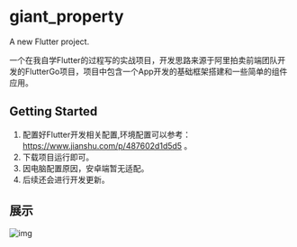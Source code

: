 # giant_property

A new Flutter project.

一个在我自学Flutter的过程写的实战项目，开发思路来源于阿里拍卖前端团队开发的FlutterGo项目，项目中包含一个App开发的基础框架搭建和一些简单的组件应用。

## Getting Started

1. 配置好Flutter开发相关配置,环境配置可以参考：https://www.jianshu.com/p/487602d1d5d5 。
2. 下载项目运行即可。
3. 因电脑配置原因，安卓端暂无适配。
4. 后续还会进行开发更新。
## 展示

![img](https://github.com/SionChen/WisdomProperty/blob/master/QQ20190614-162925-HD.gif)
